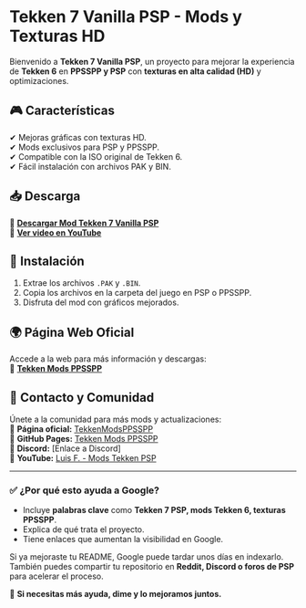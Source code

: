 # Tekken 7 Vanilla PSP - Mods y Texturas HD  

Bienvenido a **Tekken 7 Vanilla PSP**, un proyecto para mejorar la experiencia de **Tekken 6** en **PPSSPP y PSP** con **texturas en alta calidad (HD)** y optimizaciones.  

## 🎮 Características  
✔ Mejoras gráficas con texturas HD.  
✔ Mods exclusivos para PSP y PPSSPP.  
✔ Compatible con la ISO original de Tekken 6.  
✔ Fácil instalación con archivos PAK y BIN.  

## 📥 Descarga  
🔗 **[Descargar Mod Tekken 7 Vanilla PSP](URL_DEL_MOD)**  
🔗 **[Ver video en YouTube](URL_DEL_VIDEO)**  

## 📌 Instalación  
1. Extrae los archivos `.PAK` y `.BIN`.  
2. Copia los archivos en la carpeta del juego en PSP o PPSSPP.  
3. Disfruta del mod con gráficos mejorados.  

## 🌍 Página Web Oficial  
Accede a la web para más información y descargas:  
🔗 **[Tekken Mods PPSSPP](https://tekkenmodsppsspp.github.io/tekkenmodsppsspp/)**  

## 📢 Contacto y Comunidad  
Únete a la comunidad para más mods y actualizaciones:  
📌 **Página oficial:** [TekkenModsPPSSPP](https://tekkenmodsppsspp.com)  
📌 **GitHub Pages:** [Tekken Mods PPSSPP](https://tekkenmodsppsspp.github.io/tekkenmodsppsspp/)  
📌 **Discord:** [Enlace a Discord]  
📌 **YouTube:** [Luis F. - Mods Tekken PSP](https://youtube.com/@luisf.7351?si=vPf400T7HytZzgrG)  

---

### ✅ **¿Por qué esto ayuda a Google?**  
- Incluye **palabras clave** como **Tekken 7 PSP, mods Tekken 6, texturas PPSSPP**.  
- Explica de qué trata el proyecto.  
- Tiene enlaces que aumentan la visibilidad en Google.  

Si ya mejoraste tu README, Google puede tardar unos días en indexarlo. También puedes compartir tu repositorio en **Reddit, Discord o foros de PSP** para acelerar el proceso.  

🔹 **Si necesitas más ayuda, dime y lo mejoramos juntos.**  
